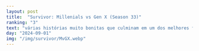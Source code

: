 ```yaml
---
layout: post
title:  "Survivor: Millenials vs Gen X (Season 33)"
ranking: "3"
text: "várias histórias muito bonitas que culminam em um dos melhores finales que eu vi até agora"
day: "2024-09-01"
img: "/img/survivor/MvGX.webp"
---
```

